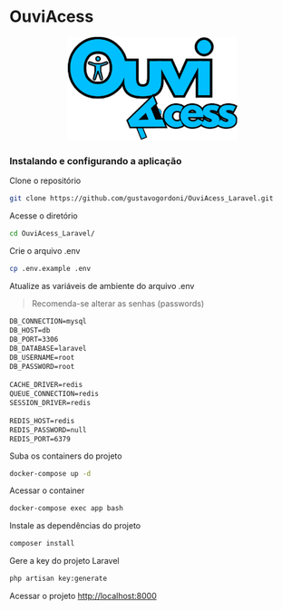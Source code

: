 
# OuviAcess

<div align="center"><img src="public/image/OuviAcess.png" width="300" /></div>

### Instalando e configurando a aplicação
Clone o repositório
```sh
git clone https://github.com/gustavogordoni/OuviAcess_Laravel.git
```


Acesse o diretório
```sh
cd OuviAcess_Laravel/
```


Crie o arquivo .env
```sh
cp .env.example .env
```


Atualize as variáveis de ambiente do arquivo .env 
> Recomenda-se alterar as senhas (passwords)
```dosini
DB_CONNECTION=mysql
DB_HOST=db
DB_PORT=3306
DB_DATABASE=laravel
DB_USERNAME=root
DB_PASSWORD=root

CACHE_DRIVER=redis
QUEUE_CONNECTION=redis
SESSION_DRIVER=redis

REDIS_HOST=redis
REDIS_PASSWORD=null
REDIS_PORT=6379
```


Suba os containers do projeto
```sh
docker-compose up -d
```


Acessar o container
```sh
docker-compose exec app bash
```


Instale as dependências do projeto
```sh
composer install
```


Gere a key do projeto Laravel
```sh
php artisan key:generate
```


Acessar o projeto
[http://localhost:8000](http://localhost:8000)
